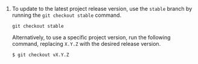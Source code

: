 1. To update to the latest project release version, use the `stable` branch by running the `git checkout stable` command.

   ```shell
   git checkout stable
   ```
  
   Alternatively, to use a specific project version, run the following command, replacing `X.Y.Z` with the desired release version.

   ```shell
   $ git checkout vX.Y.Z
   ```
